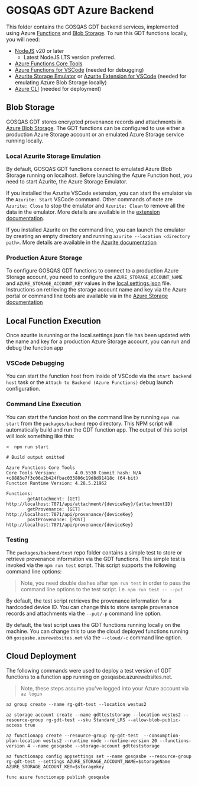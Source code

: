 # GOSQAS GDT Azure Backend 

This folder contains the GOSQAS GDT backend services, implemented using Azure
[Functions](https://azure.microsoft.com/en-us/products/functions/) and 
[Blob Storage](https://azure.microsoft.com/en-us/products/storage/blobs/).
To run this GDT functions locally, you will need:

* [NodeJS](https://nodejs.org/) v20 or later
  * Latest NodeJS LTS version preferred. 
* [Azure Functions Core Tools](https://learn.microsoft.com/en-us/azure/azure-functions/functions-run-local)
* [Azure Functions for VSCode](https://marketplace.visualstudio.com/items?itemName=ms-azuretools.vscode-azurefunctions) (needed for debugging)
* [Azurite Storage Emulator](https://learn.microsoft.com/en-us/azure/storage/common/storage-use-azurite?tabs=npm#install-azurite) or [Azurite Extension for VSCode](https://marketplace.visualstudio.com/items?itemName=Azurite.azurite) (needed for emulating Azure Blob Storage locally)
* [Azure CLI](https://learn.microsoft.com/en-us/cli/azure/install-azure-cli) (needed for deployment)

## Blob Storage

GOSQAS GDT stores encrypted provenance records and attachments in 
[Azure Blob Storage](https://azure.microsoft.com/en-us/products/storage/blobs/).
The GDT functions can be configured to use either a production Azure Storage account or 
an emulated Azure Storage service running locally. 

### Local Azurite Storage Emulation

By default, GOSQAS GDT functions connect to emulated Azure Blob Storage running on localhost.
Before launching the Azure Function host, you need to start Azurite, the Azure Storage Emulator.

If you installed the Azurite VSCode extension, you can start the emulator via the `Azurite: Start`
VSCode command. Other commands of note are `Azurite: Close` to stop the emulator 
and `Azurite: Clean` to remove all the data in the emulator. More details are available in the 
[extension documentation](https://marketplace.visualstudio.com/items?itemName=Azurite.azurite#visual-studio-code-extension).

If you installed Azurite on the command line, you can launch the emulator by creating 
an empty directory and running `azurite --location <directory path>`. More details are 
available in the [Azurite documentation](https://learn.microsoft.com/en-us/azure/storage/common/storage-use-azurite?tabs=npm%2Cblob-storage#run-azurite)

### Production Azure Storage

To configure GOSQAS GDT functions to connect to a production Azure Storage account,
you need to configure the `AZURE_STORAGE_ACCOUNT_NAME` and `AZURE_STORAGE_ACCOUNT_KEY` 
values in the [local.settings.json](packages/backend/local.settings.json) file.
Instructions on retrieving the storage account name and key via the Azure portal or
command line tools are available via in the 
[Azure Storage documentation](https://learn.microsoft.com/en-us/azure/storage/common/storage-account-keys-manage?tabs=azure-cli#view-account-access-keys)
 
## Local Function Execution

Once azurite is running or the local.settings.json file has been updated with the 
name and key for a production Azure Storage account, you can run and debug the function app

### VSCode Debugging

You can start the function host from inside of VSCode via the `start backend host` task 
or the `Attach to Backend (Azure Functions)` debug launch configuration.

### Command Line Execution

You can start the funcion host on the command line by running `npm run start` from
the `packages/backend` repo directory. This NPM script will automatically build and run
 the GDT function app. The output of this script will look something like this:

```shell
>  npm run start

# Build output omitted

Azure Functions Core Tools
Core Tools Version:       4.0.5530 Commit hash: N/A +c8883e7f3c06e2b424fbac033806c19d8d91418c (64-bit)
Function Runtime Version: 4.28.5.21962

Functions:
        getAttachment: [GET] http://localhost:7071/api/attachment/{deviceKey}/{attachmentID}
        getProvenance: [GET] http://localhost:7071/api/provenance/{deviceKey}
        postProvenance: [POST] http://localhost:7071/api/provenance/{deviceKey}
```

### Testing

The `packages/backend/test` repo folder contains a simple test to store or
retrieve provenance information via the GDT functions. This simple test is
invoked via the `npm run test` script. This script supports the following 
command line options:

> Note, you need double dashes after `npm run test` in order to pass the
> command line options to the test script. i.e. `npm run test -- --put`

By default, the test script retrieves the provenance information for a
hardcoded device ID. You can change this to store sample provenance records
and attachments via the `--put/-p` command line option.

By default, the test script uses the GDT functions running locally on the
machine. You can change this to use the cloud deployed functions running
on `gosqasbe.azurewebsites.net` via the `--cloud/-c` command line option.

## Cloud Deployment

The following commands were used to deploy a test version of GDT functions
to a function app running on gosqasbe.azurewebsites.net.

> Note, these steps assume you've logged into your Azure account via `az login`

``` shell
az group create --name rg-gdt-test --location westus2

az storage account create --name gdtteststorage --location westus2 --resource-group rg-gdt-test --sku Standard_LRS --allow-blob-public-access true

az functionapp create --resource-group rg-gdt-test  --consumption-plan-location westus2 --runtime node --runtime-version 20 --functions-version 4 --name gosqasbe --storage-account gdtteststorage

az functionapp config appsettings set --name gosqasbe --resource-group rg-gdt-test --settings AZURE_STORAGE_ACCOUNT_NAME=$storageName AZURE_STORAGE_ACCOUNT_KEY=$storagekey

func azure functionapp publish gosqasbe
 ```
